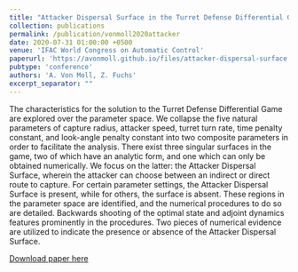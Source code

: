```yaml
---
title: "Attacker Dispersal Surface in the Turret Defense Differential Game"
collection: publications
permalink: /publication/vonmoll2020attacker
date: 2020-07-31 01:00:00 +0500
venue: 'IFAC World Congress on Automatic Control'
paperurl: 'https://avonmoll.github.io/files/attacker-dispersal-surface.pdf'
pubtype: 'conference'
authors: 'A. Von Moll, Z. Fuchs'
excerpt_separator: ""
---
```

The characteristics for the solution to the Turret Defense Differential Game are explored over the parameter space. We collapse the five natural parameters of capture radius, attacker speed, turret turn rate, time penalty constant, and look-angle penalty constant into two composite parameters in order to facilitate the analysis. There exist three singular surfaces in the game, two of which have an analytic form, and one which can only be obtained numerically. We focus on the latter: the Attacker Dispersal Surface, wherein the attacker can choose between an indirect or direct route to capture. For certain parameter settings, the Attacker Dispersal Surface is present, while for others, the surface is absent. These regions in the parameter space are identified, and the numerical procedures to do so are detailed. Backwards shooting of the optimal state and adjoint dynamics features prominently in the procedures. Two pieces of numerical evidence are utilized to indicate the presence or absence of the Attacker Dispersal Surface.

[Download paper here](https://avonmoll.github.io/files/attacker-dispersal-surface.pdf)